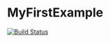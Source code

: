 # MyFirstExample
[![Build Status](https://travis-ci.org/Lpecson/MyFirstExample.svg?branch=master)](https://travis-ci.org/Lpecson/MyFirstExample)
